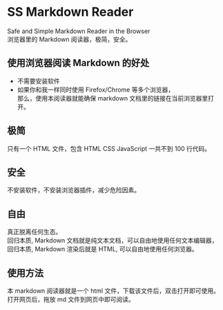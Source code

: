 
SS Markdown Reader
==================

Safe and Simple Markdown Reader in the Browser  
浏览器里的 Markdown 阅读器，极简，安全。


使用浏览器阅读 Markdown 的好处
---------------------------

- 不需要安装软件
- 如果你和我一样同时使用 Firefox/Chrome 等多个浏览器，  
  那么，使用本阅读器就能确保 markdown 文档里的链接在当前浏览器里打开。


极简
----

只有一个 HTML 文件，包含 HTML CSS JavaScript 一共不到 100 行代码。


安全
----

不安装软件，不安装浏览器插件，减少危险因素。


自由
----

真正脱离任何生态。  
回归本质, Markdown 文档就是纯文本文档，可以自由地使用任何文本编辑器，  
回归本质, Markdown 渲染后就是 HTML, 可以自由地使用任何浏览器。


使用方法
-------

本 markdown 阅读器就是一个 html 文件，下载该文件后，双击打开即可使用。  
打开网页后，拖放 md 文件到网页中即可阅读。

